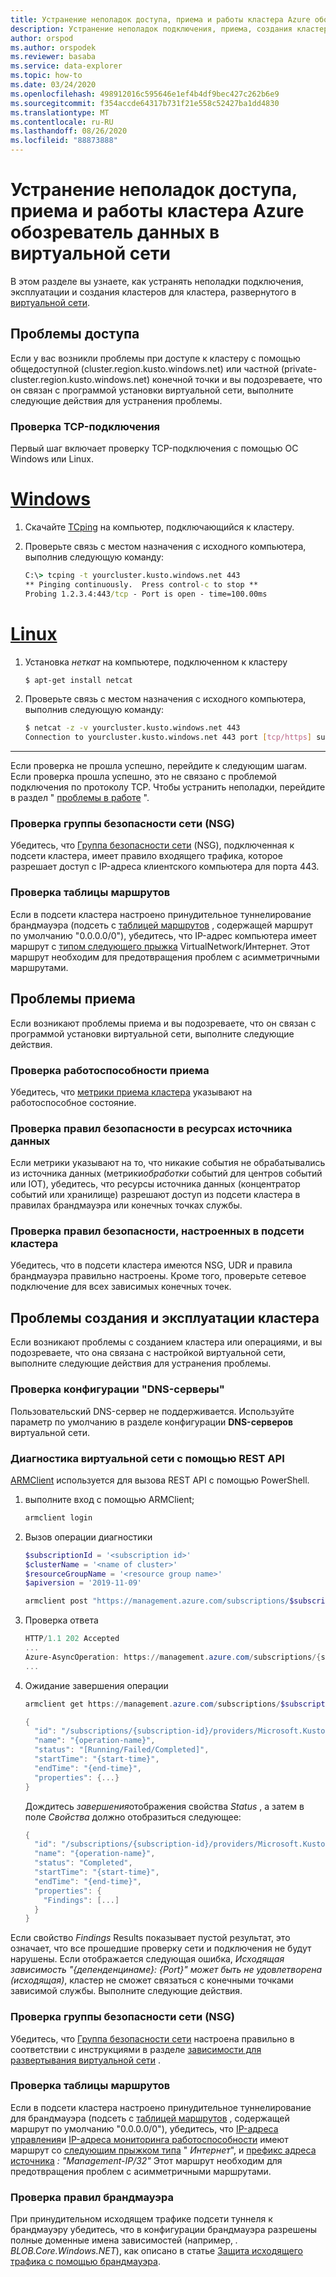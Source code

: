 ```yaml
---
title: Устранение неполадок доступа, приема и работы кластера Azure обозреватель данных в виртуальной сети
description: Устранение неполадок подключения, приема, создания кластера и работы кластера Azure обозреватель данных в виртуальной сети
author: orspod
ms.author: orspodek
ms.reviewer: basaba
ms.service: data-explorer
ms.topic: how-to
ms.date: 03/24/2020
ms.openlocfilehash: 498912016c595646e1ef4b4df9bec427c262b6e9
ms.sourcegitcommit: f354accde64317b731f21e558c52427ba1dd4830
ms.translationtype: MT
ms.contentlocale: ru-RU
ms.lasthandoff: 08/26/2020
ms.locfileid: "88873888"
---
```

# <a name="troubleshoot-access-ingestion-and-operation-of-your-azure-data-explorer-cluster-in-your-virtual-network"></a>Устранение неполадок доступа, приема и работы кластера Azure обозреватель данных в виртуальной сети

В этом разделе вы узнаете, как устранять неполадки подключения, эксплуатации и создания кластеров для кластера, развернутого в [виртуальной сети](/azure/virtual-network/virtual-networks-overview).

## <a name="access-issues"></a>Проблемы доступа

Если у вас возникли проблемы при доступе к кластеру с помощью общедоступной (cluster.region.kusto.windows.net) или частной (private-cluster.region.kusto.windows.net) конечной точки и вы подозреваете, что он связан с программой установки виртуальной сети, выполните следующие действия для устранения проблемы.

### <a name="check-tcp-connectivity"></a>Проверка TCP-подключения

Первый шаг включает проверку TCP-подключения с помощью ОС Windows или Linux.

# <a name="windows"></a>[Windows](#tab/windows)

1. Скачайте [TCping](https://www.elifulkerson.com/projects/tcping.php) на компьютер, подключающийся к кластеру.
1. Проверьте связь с местом назначения с исходного компьютера, выполнив следующую команду:

   ```cmd
   C:\> tcping -t yourcluster.kusto.windows.net 443 
   ** Pinging continuously.  Press control-c to stop **
   Probing 1.2.3.4:443/tcp - Port is open - time=100.00ms
   ```

# <a name="linux"></a>[Linux](#tab/linux)

1. Установка *неткат* на компьютере, подключенном к кластеру

   ```bash
   $ apt-get install netcat
   ```

1. Проверьте связь с местом назначения с исходного компьютера, выполнив следующую команду:

   ```bash
   $ netcat -z -v yourcluster.kusto.windows.net 443
   Connection to yourcluster.kusto.windows.net 443 port [tcp/https] succeeded!
   ```
---

Если проверка не прошла успешно, перейдите к следующим шагам. Если проверка прошла успешно, это не связано с проблемой подключения по протоколу TCP. Чтобы устранить неполадки, перейдите в раздел " [проблемы в работе](#cluster-creation-and-operations-issues) ".

### <a name="check-the-network-security-group-nsg"></a>Проверка группы безопасности сети (NSG)

Убедитесь, что [Группа безопасности сети](/azure/virtual-network/security-overview) (NSG), подключенная к подсети кластера, имеет правило входящего трафика, которое разрешает доступ с IP-адреса клиентского компьютера для порта 443.

### <a name="check-route-table"></a>Проверка таблицы маршрутов

Если в подсети кластера настроено принудительное туннелирование брандмауэра (подсеть с [таблицей маршрутов](/azure/virtual-network/virtual-networks-udr-overview) , содержащей маршрут по умолчанию "0.0.0.0/0"), убедитесь, что IP-адрес компьютера имеет маршрут с [типом следующего прыжка](/azure/virtual-network/virtual-networks-udr-overview) VirtualNetwork/Интернет. Этот маршрут необходим для предотвращения проблем с асимметричными маршрутами.

## <a name="ingestion-issues"></a>Проблемы приема

Если возникают проблемы приема и вы подозреваете, что он связан с программой установки виртуальной сети, выполните следующие действия.

### <a name="check-ingestion-health"></a>Проверка работоспособности приема

Убедитесь, что [метрики приема кластера](using-metrics.md#ingestion-health-and-performance-metrics) указывают на работоспособное состояние.

### <a name="check-security-rules-on-data-source-resources"></a>Проверка правил безопасности в ресурсах источника данных

Если метрики указывают на то, что никакие события не обрабатывались из источника данных (метрики*обработки* событий для центров событий или IOT), убедитесь, что ресурсы источника данных (концентратор событий или хранилище) разрешают доступ из подсети кластера в правилах брандмауэра или конечных точках службы.

### <a name="check-security-rules-configured-on-clusters-subnet"></a>Проверка правил безопасности, настроенных в подсети кластера

Убедитесь, что в подсети кластера имеются NSG, UDR и правила брандмауэра правильно настроены. Кроме того, проверьте сетевое подключение для всех зависимых конечных точек. 

## <a name="cluster-creation-and-operations-issues"></a>Проблемы создания и эксплуатации кластера

Если возникают проблемы с созданием кластера или операциями, и вы подозреваете, что она связана с настройкой виртуальной сети, выполните следующие действия для устранения проблемы.

### <a name="check-the-dns-servers-configuration"></a>Проверка конфигурации "DNS-серверы"

Пользовательский DNS-сервер не поддерживается. Используйте параметр по умолчанию в разделе конфигурации **DNS-серверов** виртуальной сети.

### <a name="diagnose-the-virtual-network-with-the-rest-api"></a>Диагностика виртуальной сети с помощью REST API

[ARMClient](https://chocolatey.org/packages/ARMClient) используется для вызова REST API с помощью PowerShell. 

1. выполните вход с помощью ARMClient;

   ```powerShell
   armclient login
   ```

1. Вызов операции диагностики

    ```powershell
    $subscriptionId = '<subscription id>'
    $clusterName = '<name of cluster>'
    $resourceGroupName = '<resource group name>'
    $apiversion = '2019-11-09'
    
    armclient post "https://management.azure.com/subscriptions/$subscriptionId/resourceGroups/$resourceGroupName/providers/Microsoft.Kusto/clusters/$clusterName/diagnoseVirtualNetwork?api-version=$apiversion" -verbose
    ```

1. Проверка ответа

    ```powershell
    HTTP/1.1 202 Accepted
    ...
    Azure-AsyncOperation: https://management.azure.com/subscriptions/{subscription-id}/providers/Microsoft.Kusto/locations/{location}/operationResults/{operation-id}?api-version=2019-11-09
    ...
    ```

1. Ожидание завершения операции

    ```powershell
    armclient get https://management.azure.com/subscriptions/$subscriptionId/providers/Microsoft.Kusto/locations/{location}/operationResults/{operation-id}?api-version=2019-11-09
    
    {
      "id": "/subscriptions/{subscription-id}/providers/Microsoft.Kusto/locations/{location}/operationresults/{operation-id}",
      "name": "{operation-name}",
      "status": "[Running/Failed/Completed]",
      "startTime": "{start-time}",
      "endTime": "{end-time}",
      "properties": {...}
    }
    ```
    
   Дождитесь *завершения*отображения свойства *Status* , а затем в поле *Свойства* должно отобразиться следующее:

    ```powershell
    {
      "id": "/subscriptions/{subscription-id}/providers/Microsoft.Kusto/locations/{location}/operationresults/{operation-id}",
      "name": "{operation-name}",
      "status": "Completed",
      "startTime": "{start-time}",
      "endTime": "{end-time}",
      "properties": {
        "Findings": [...]
      }
    }
    ```

Если свойство *Findings* Results показывает пустой результат, это означает, что все прошедшие проверку сети и подключения не будут нарушены. Если отображается следующая ошибка, *Исходящая зависимость "{депенденцинаме}: {Port}" может быть не удовлетворена (исходящая)*, кластер не сможет связаться с конечными точками зависимой службы. Выполните следующие действия.

### <a name="check-network-security-group-nsg"></a>Проверка группы безопасности сети (NSG)

Убедитесь, что [Группа безопасности сети](/azure/virtual-network/security-overview) настроена правильно в соответствии с инструкциями в разделе [зависимости для развертывания виртуальной сети](vnet-deployment.md#dependencies-for-vnet-deployment) .

### <a name="check-route-table"></a>Проверка таблицы маршрутов

Если в подсети кластера настроено принудительное туннелирование для брандмауэра (подсеть с [таблицей маршрутов](/azure/virtual-network/virtual-networks-udr-overview) , содержащей маршрут по умолчанию "0.0.0.0/0"), убедитесь, что [IP-адреса управления](vnet-deployment.md#azure-data-explorer-management-ip-addresses)и [IP-адреса мониторинга работоспособности](vnet-deployment.md#health-monitoring-addresses) имеют маршрут со [следующим прыжком типа](/azure/virtual-network/virtual-networks-udr-overview##next-hop-types-across-azure-tools) " *Интернет*", и [префикс адреса источника](/azure/virtual-network/virtual-networks-udr-overview#how-azure-selects-a-route) *:* *"Management-IP/32"* Этот маршрут необходим для предотвращения проблем с асимметричными маршрутами.

### <a name="check-firewall-rules"></a>Проверка правил брандмауэра

При принудительном исходящем трафике подсети туннеля к брандмауэру убедитесь, что в конфигурации брандмауэра разрешены полные доменные имена зависимостей (например, *. BLOB.Core.Windows.NET*), как описано в статье [Защита исходящего трафика с помощью брандмауэра](vnet-deployment.md#securing-outbound-traffic-with-firewall).
